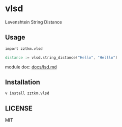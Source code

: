 # vlsd

Levenshtein String Distance

## Usage

```v
import zztkm.vlsd

distance := vlsd.string_distance("Hello", "Helllo")
```

module doc: [docs/lsd.md](docs/lsd.md)

## Installation

```
v install zztkm.vlsd
```

## LICENSE

MIT

